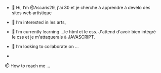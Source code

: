 - 👋 Hi, I’m @Ascaris29, j'ai 30 et je cherche à apprendre à develo des sites web artistique
- 👀 I’m interested in les arts,
- 🌱 I’m currently learning ...le html et le css. J'attend d'avoir bien intégré le css et je m'attaquerais à JAVASCRIPT.

- 💞️ I’m looking to collaborate on ...
-
📫 How to reach me ...

<!---
Ascaris29/Ascaris29 is a ✨ special ✨ repository because its `README.md` (this file) appears on your GitHub profile.
You can click the Preview link to take a look at your changes.
--->
